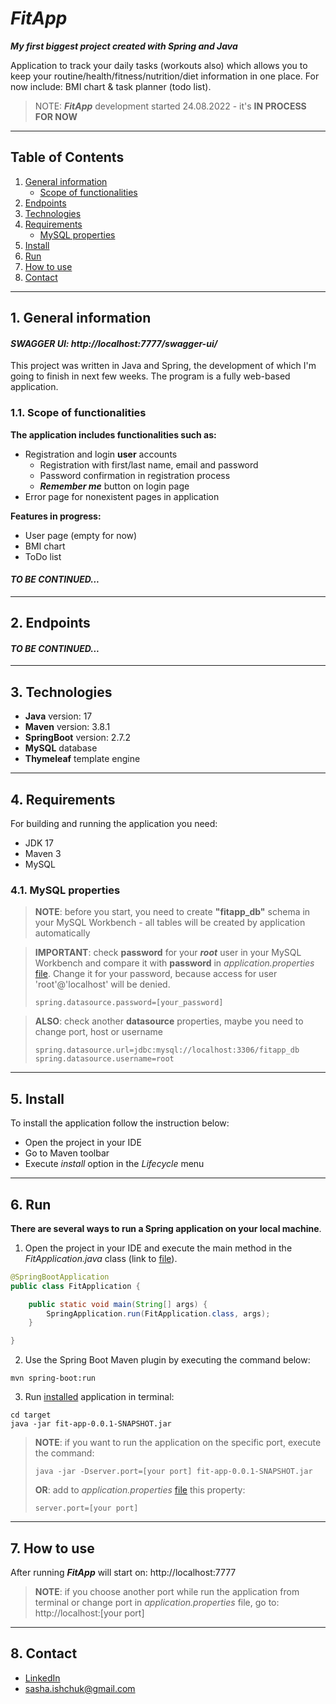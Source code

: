 # *FitApp*

***My first biggest project created with Spring and Java***

Application to track your daily tasks (workouts also) which allows you to 
keep your routine/health/fitness/nutrition/diet information in one place. 
For now include: BMI chart & task planner (todo list).

> NOTE: ***FitApp*** development started 24.08.2022 - it's **IN PROCESS FOR NOW**

---

## Table of Contents
1. [General information](#1-general-information)
    - [Scope of functionalities](#11-scope-of-functionalities)
2. [Endpoints](#2-endpoints)
3. [Technologies](#3-technologies)
4. [Requirements](#4-requirements)
    * [MySQL properties](#41-mysql-propertie)
5. [Install](#5-install)
6. [Run](#6-run)
7. [How to use](#7-how-to-use)
8. [Contact](#8-contact)
---

## 1. General information

#### *SWAGGER UI: http://localhost:7777/swagger-ui/*

This project was written in Java and Spring,
the development of which I'm going to finish in next few weeks. 
The program is a fully web-based application.

### 1.1. Scope of functionalities
**The application includes functionalities such as:**

* Registration and login **user** accounts
   * Registration with first/last name, email and password
   * Password confirmation in registration process
   * ***Remember me*** button on login page
* Error page for nonexistent pages in application

**Features in progress:**
* User page (empty for now)
* BMI chart
* ToDo list

####  *TO BE CONTINUED...*

---
## 2. Endpoints
####  *TO BE CONTINUED...*

---

## 3. Technologies
* **Java** version: 17
* **Maven** version: 3.8.1
* **SpringBoot** version: 2.7.2
* **MySQL** database 
* **Thymeleaf** template engine
---

## 4. Requirements
For building and running the application you need:
* JDK 17
* Maven 3
* MySQL

### 4.1. MySQL properties
> **NOTE**: before you start, you need to create **"fitapp_db"** schema in your 
> MySQL Workbench - all tables will be created by application automatically

> **IMPORTANT**: check **password** for your ***root*** user in your MySQL Workbench
> and compare it with **password** in *application.properties* 
> [file](src/main/resources/application.properties). Change it for your password, 
> because access for user 'root'@'localhost' will be denied.
>
>```shell
>spring.datasource.password=[your_password]
>```

>**ALSO**: check another **datasource** properties, maybe you need to change port,
> host or username
>```shell
>spring.datasource.url=jdbc:mysql://localhost:3306/fitapp_db
>spring.datasource.username=root
>```
---

## 5. Install
To install the application follow the instruction below:
* Open the project in your IDE
* Go to Maven toolbar
* Execute *install* option in the *Lifecycle* menu
---

## 6. Run

**There are several ways to run a Spring application on your local machine**.
1. Open the project in your IDE and execute the main method in the *FitApplication.java* class
   (link to [file](src/main/java/com/sasha/fitapp/FitApplication.java)).

```java
@SpringBootApplication
public class FitApplication {

    public static void main(String[] args) {
        SpringApplication.run(FitApplication.class, args);
    }

}
```

2. Use the Spring Boot Maven plugin by executing the command below:

```shell
mvn spring-boot:run
```

3. Run [installed](#4-install) application in terminal:

```shell
cd target
java -jar fit-app-0.0.1-SNAPSHOT.jar
```

>**NOTE**: if you want to run the application on the specific port,
> execute the command:
> ```shell
> java -jar -Dserver.port=[your port] fit-app-0.0.1-SNAPSHOT.jar
> ```
> **OR**: add to *application.properties* [file](src/main/resources/application.properties)
> this property:
> ```shell
> server.port=[your port]
> ```
---

## 7. How to use
After running ***FitApp*** will start on:
http://localhost:7777

>**NOTE**: if you choose another port while run the application
> from terminal or change port in *application.properties* file,
> go to: http://localhost:[your port]
---

## 8. Contact
* [LinkedIn](https://www.linkedin.com/in/sasha-ishchuk/)
* sasha.ishchuk@gmail.com
